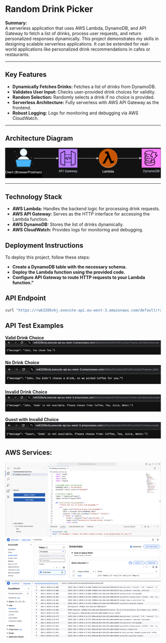# Random Drink Picker

**Summary:**  
A serverless application that uses AWS Lambda, DynamoDB, and API Gateway to fetch a list of drinks, process user requests, and return personalized responses dynamically.
This project demonstrates my skills in designing scalable serverless applications. It can be extended for real-world applications like personalized drink recommendations in cafes or restaurants.

---

## Key Features
- **Dynamically Fetches Drinks:** Fetches a list of drinks from DynamoDB.
- **Validates User Input:** Checks user-provided drink choices for validity.
- **Random Selection:** Randomly selects a drink if no choice is provided.
- **Serverless Architecture:** Fully serverless with AWS API Gateway as the frontend.
- **Robust Logging:** Logs for monitoring and debugging via AWS CloudWatch.

---

## Architecture Diagram
![Architecture Diagram](architecture.png)

---

## Technology Stack
- **AWS Lambda:**  Handles the backend logic for processing drink requests.
- **AWS API Gateway:** Serves as the HTTP interface for accessing the Lambda function.
- **AWS DynamoDB:** Stores the list of drinks dynamically.
- **AWS CloudWatch:** Provides logs for monitoring and debugging.

## Deployment Instructions
To deploy this project, follow these steps:

- **Create a DynamoDB table with the necessary schema.**
- **Deploy the Lambda function using the provided code.**
- **Configure API Gateway to route HTTP requests to your Lambda function."**

## API Endpoint
```bash
curl "https://rw6320bvkj.execute-api.eu-west-3.amazonaws.com/default/randomDrinkFunction?name=John&choice=tea"
```
## API Test Examples
**Valid Drink Choice**
![ValidDrinkChoice](images/ValidDrinkChoice.png)

**No Drink Choice**
![NoDrinkChoice](images/NoDrinkChoice.png)

**Invalid Drink Choice**
![InvalidDrinkChoice](images/InvalidDrinkChoice.png)

**Guest with Invalid Choice**
![GuestwithInvalidChoice](images/GuestwithInvalidChoice.png)

## AWS Services:

![Lambda](images/Lambda.png)
![DynamoDB](images/DynamoDBTable.png)
![CloudWatch](images/CloudWatch%20Logs.png)



